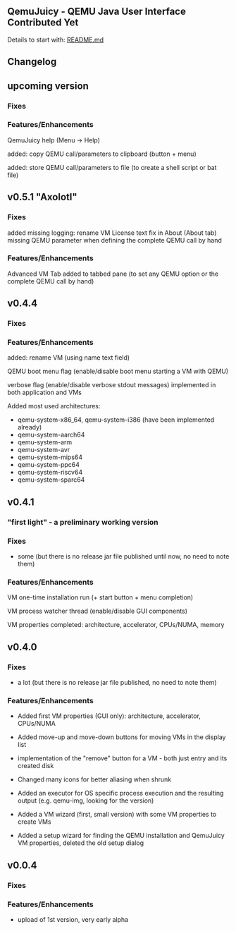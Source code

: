 ## QemuJuicy - QEMU Java User Interface Contributed Yet

Details to start with: [README.md](https://github.com/openworld42/QemuJuicy/blob/master/README.md)

## Changelog

## upcoming version

### Fixes

### Features/Enhancements

QemuJuicy help (Menu -> Help)

added: copy QEMU call/parameters to clipboard (button + menu)

added: store QEMU call/parameters to file (to create a shell script or bat file)

## v0.5.1 "Axolotl"

### Fixes

added missing logging: rename VM
License text fix in About (About tab)
missing QEMU parameter when defining the complete QEMU call by hand

### Features/Enhancements
	
Advanced VM Tab added to tabbed pane (to set any QEMU option or the complete QEMU call by hand)

## v0.4.4

### Fixes

### Features/Enhancements

added: rename VM (using name text field)

QEMU boot menu flag (enable/disable boot menu starting a VM with QEMU)

verbose flag (enable/disable verbose stdout messages) implemented in both application and VMs

Added most used architectures:
* qemu-system-x86_64, qemu-system-i386 (have been implemented already)
* qemu-system-aarch64
* qemu-system-arm
* qemu-system-avr
* qemu-system-mips64
* qemu-system-ppc64
* qemu-system-riscv64
* qemu-system-sparc64

## v0.4.1

### "first light" - a preliminary working version

### Fixes

* some (but there is no release jar file published until now, no need to note them)

### Features/Enhancements

VM one-time installation run (+ start button + menu completion)

VM process watcher thread (enable/disable GUI components)

VM properties completed: architecture, accelerator, CPUs/NUMA, memory

## v0.4.0

### Fixes

* a lot (but there is no release jar file published, no need to note them)

### Features/Enhancements

* Added first VM properties (GUI only): architecture, accelerator, CPUs/NUMA

* Added move-up and move-down buttons for moving VMs in the display list

* implementation of the "remove" button for a VM - both just entry and its created disk

* Changed many icons for better aliasing when shrunk

* Added an executor for OS specific process execution and the resulting output (e.g. qemu-img, looking for the version)

* Added a VM wizard (first, small version) with some VM properties to create VMs

* Added a setup wizard for finding the QEMU installation and QemuJuicy VM properties, deleted the old setup dialog

## v0.0.4

### Fixes
### Features/Enhancements

* upload of 1st version, very early alpha 




